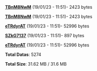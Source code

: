 [**TBnM8NwM**](/data/TBnM8NwM.txt) (19/01/23 - 11:51)- 2423 bytes

[**TBnM8NwM**](/data/TBnM8NwM.txt) (19/01/23 - 11:51)- 2423 bytes

[**eTRdyrAT**](/data/eTRdyrAT.txt) (19/01/23 - 11:51)- 52996 bytes

[**SZkG7137**](/data/SZkG7137.txt) (19/01/23 - 11:51)- 897 bytes

[**eTRdyrAT**](/data/eTRdyrAT.txt) (19/01/23 - 11:51)- 52996 bytes

**Total Datas**: 5274

**Total Size**: 31.62 MB / 31.6 MB